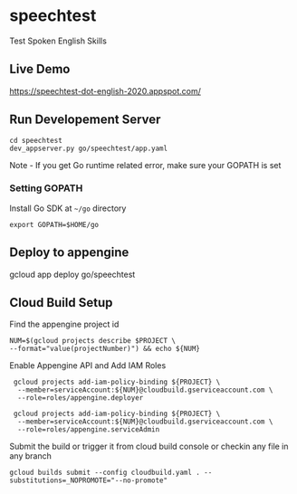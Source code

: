 # speechtest
Test Spoken English Skills

## Live Demo
https://speechtest-dot-english-2020.appspot.com/

## Run Developement Server
```
cd speechtest
dev_appserver.py go/speechtest/app.yaml
```

Note - If you get Go runtime related error, make sure your GOPATH is set
### Setting GOPATH
Install Go SDK at ```~/go``` directory 
```
export GOPATH=$HOME/go
```
## Deploy to appengine
gcloud app deploy go/speechtest

## Cloud Build Setup

Find the appengine project id 
```
NUM=$(gcloud projects describe $PROJECT \
--format="value(projectNumber)") && echo ${NUM}
```

Enable Appengine API and Add IAM Roles

```
 gcloud projects add-iam-policy-binding ${PROJECT} \
  --member=serviceAccount:${NUM}@cloudbuild.gserviceaccount.com \
  --role=roles/appengine.deployer

 gcloud projects add-iam-policy-binding ${PROJECT} \
  --member=serviceAccount:${NUM}@cloudbuild.gserviceaccount.com \
  --role=roles/appengine.serviceAdmin

```

Submit the build or trigger it from cloud build console or checkin any file in any branch
```
gcloud builds submit --config cloudbuild.yaml . --substitutions=_NOPROMOTE="--no-promote"

```
